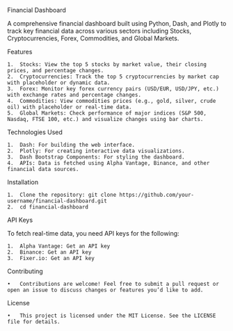 Financial Dashboard

A comprehensive financial dashboard built using Python, Dash, and Plotly to track key financial data across various sectors including Stocks, Cryptocurrencies, Forex, Commodities, and Global Markets.

Features

	1.	Stocks: View the top 5 stocks by market value, their closing prices, and percentage changes.
	2.	Cryptocurrencies: Track the top 5 cryptocurrencies by market cap with placeholder or dynamic data.
	3.	Forex: Monitor key forex currency pairs (USD/EUR, USD/JPY, etc.) with exchange rates and percentage changes.
	4.	Commodities: View commodities prices (e.g., gold, silver, crude oil) with placeholder or real-time data.
	5.	Global Markets: Check performance of major indices (S&P 500, Nasdaq, FTSE 100, etc.) and visualize changes using bar charts.

Technologies Used

	1.	Dash: For building the web interface.
	2.	Plotly: For creating interactive data visualizations.
	3.	Dash Bootstrap Components: For styling the dashboard.
	4.	APIs: Data is fetched using Alpha Vantage, Binance, and other financial data sources.
	
Installation

	1.	Clone the repository: git clone https://github.com/your-username/financial-dashboard.git
	2.	cd financial-dashboard  

API Keys

To fetch real-time data, you need API keys for the following: 

	1.	Alpha Vantage: Get an API key 
	2.	Binance: Get an API key 
	3.	Fixer.io: Get an API key

Contributing

	•	Contributions are welcome! Feel free to submit a pull request or open an issue to discuss changes or features you’d like to add.

License

	•	This project is licensed under the MIT License. See the LICENSE file for details.

